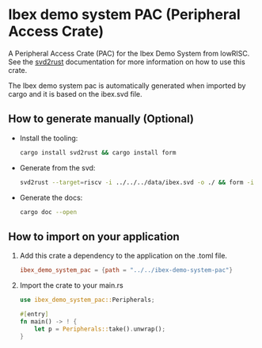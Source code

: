 # Ibex demo system PAC (Peripheral Access Crate)
A Peripheral Access Crate (PAC) for the Ibex Demo System from lowRISC. See the [svd2rust](https://docs.rs/svd2rust/0.29.0/svd2rust/) documentation for more information on how to use this crate.

The Ibex demo system pac is automatically generated when imported by cargo and it is based on the ibex.svd file. 
## How to generate manually (Optional)
- Install the tooling:
    ```sh
    cargo install svd2rust && cargo install form
    ```
- Generate from the svd:
    ```sh
    svd2rust --target=riscv -i ../../../data/ibex.svd -o ./ && form -i lib.rs -o src/ && rm lib.rs && cargo fmt
    ```
- Generate the docs:
  ```sh
  cargo doc --open
  ```

## How to import on your application
1. Add this crate a dependency to the application on the .toml file.
    ```toml
    ibex_demo_system_pac = {path = "../../ibex-demo-system-pac"}
    ```
2. Import the crate to your main.rs 
    ```rust
    use ibex_demo_system_pac::Peripherals;

    #[entry]
    fn main() -> ! {
        let p = Peripherals::take().unwrap();
    }
    ```

